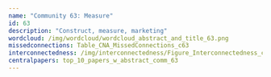 ```yaml
---
name: "Community 63: Measure"
id: 63
description: "Construct, measure, marketing"
wordcloud: /img/wordcloud/wordcloud_abstract_and_title_63.png
missedconnections: Table_CNA_MissedConnections_c63
interconnectedness: /img/interconnectedness/Figure_Interconnectedness_c63.png
centralpapers: top_10_papers_w_abstract_comm_63
---
```

